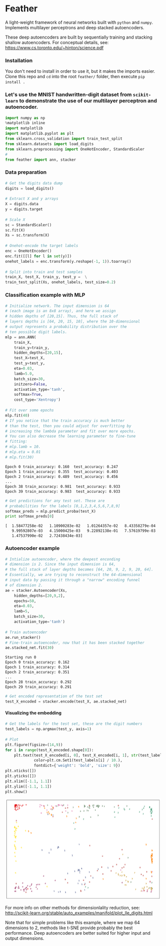 # Feather
A light-weight framework of neural networks built with `python` and `numpy`. Implements multilayer perceptrons and deep stacked autoencoders.

These deep autoencoders are built by sequentially training and stacking shallow autoencoders. For conceptual details, see:
https://www.cs.toronto.edu/~hinton/science.pdf

### Installation
You don't need to install in order to use it, but it makes the imports easier. Clone this repo and `cd` into the root `feather/` folder, then execute
```pip install .```


### Let's use the MNIST handwritten-digit dataset from `scikit-learn` to demonstrate the use of our multilayer perceptron and autoencoder.


```python
import numpy as np
%matplotlib inline
import matplotlib
import matplotlib.pyplot as plt
from sklearn.cross_validation import train_test_split
from sklearn.datasets import load_digits
from sklearn.preprocessing import OneHotEncoder, StandardScaler
#
from feather import ann, stacker
```

### Data preparation


```python
# Get the digits data dump
digits = load_digits()

# Extract X and y arrays
X = digits.data
y = digits.target

# Scale X
sc = StandardScaler()
sc.fit(X)
Xs = sc.transform(X)

# Onehot-encode the target labels
enc = OneHotEncoder()
enc.fit([[l] for l in set(y)])
onehot_labels = enc.transform(y.reshape(-1, 1)).toarray()

# Split into train and test samples
train_X, test_X, train_y, test_y =  \
train_test_split(Xs, onehot_labels, test_size=0.2)
```

### Classification example with MLP


```python
# Initialize network. The input dimension is 64
# (each image is an 8x8 array), and here we assign
# hidden depths of [20,15]. Thus, the full stack of
# layers depths is [64, 20, 15, 10], where the 10-dimensional
# output represents a probability distribution over the
# ten possible digit labels.
mlp = ann.ANN(
    train_X,
    train_y=train_y,
    hidden_depths=[20,15],
    test_X=test_X,
    test_y=test_y,
    eta=0.03,
    lamb=5.0,
    batch_size=30,
    initzero=False,
    activation_type='tanh',
    softmax=True,
    cost_type='Xentropy')

# Fit over some epochs
mlp.fit(40)
# If you notice that the train accuracy is much better
# than the test, then you could adjust for overfitting by
# increasing the lambda parameter and fit over more epochs.
# You can also decrease the learning parameter to fine-tune
# fitting:
# mlp.lamb = 10.
# mlp.eta = 0.01
# mlp.fit(30)
```
    Epoch 0 train_accuracy: 0.160  test_accuracy: 0.247
    Epoch 1 train_accuracy: 0.355  test_accuracy: 0.403
    Epoch 2 train_accuracy: 0.489  test_accuracy: 0.456
    ...
    Epoch 38 train_accuracy: 0.981  test_accuracy: 0.933
    Epoch 39 train_accuracy: 0.983  test_accuracy: 0.933



```python
# Get predictions for any test set. These are
# probabilities for the labels [0,1,2,3,4,5,6,7,8,9]
softmax_preds = mlp.predict_proba(test_X)
print softmax_preds[0]
```

    [  1.58477258e-02   1.10900283e-02   1.01264357e-02   8.43358279e-04
       9.99592807e-03   4.15000425e-03   9.22892138e-01   7.57619799e-03
       1.47537990e-02   2.72438434e-03]


### Autoencoder example


```python
# Intialize autoencoder, where the deepest enconding
# dimension is 2. Since the input dimension is 64,
# the full stack of layer depths becomes [64, 20, 9, 2, 9, 20, 64].
# Essentially, we are trying to reconstruct the 64-dimensional
# input data by passing it through a "narrow" encoding funnel
# of dimension 2.
ae = stacker.Autoencoder(Xs,
    hidden_depths=[20,9,2],
    epochs=50,
    eta=0.03,
    lamb=5,
    batch_size=30,
    activation_type='tanh')

# Train autoencoder
ae.run_stacker()
# Fine-train autoencoder, now that it has been stacked together
ae.stacked_net.fit(30)
```
    Starting run 0
    Epoch 0 train_accuracy: 0.162
    Epoch 1 train_accuracy: 0.314
    Epoch 2 train_accuracy: 0.351
    ...
    Epoch 28 train_accuracy: 0.292
    Epoch 29 train_accuracy: 0.291

```python
# Get encoded representation of the test set
test_X_encoded = stacker.encode(test_X, ae.stacked_net)
```

#### Visualizing the embedding

```python
# Get the labels for the test set, these are the digit numbers
test_labels = np.argmax(test_y, axis=1)

# Plot
plt.figure(figsize=(14,9))
for i in range(test_X_encoded.shape[0]):
    plt.text(test_X_encoded[i, 0], test_X_encoded[i, 1], str(test_labels[i]),
             color=plt.cm.Set1(test_labels[i] / 10.),
             fontdict={'weight': 'bold', 'size': 9})
plt.xticks([])
plt.yticks([])
plt.xlim([-1.1, 1.1])
plt.ylim([-1.1, 1.1])
plt.show()
```


![png](output_11_0.png)


For more info on other methods for dimensionlality reduction, see:
http://scikit-learn.org/stable/auto_examples/manifold/plot_lle_digits.html

Note that for simple problems like this example, where we map 64 dimensions to 2, methods like t-SNE provide probably the best performance. Deep autoencoders are better suited for higher input and output dimensions.
